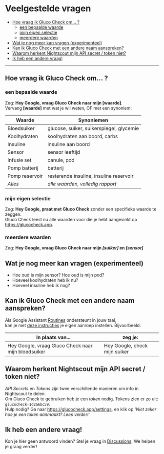 # Veelgestelde vragen

<!-- START doctoc generated TOC please keep comment here to allow auto update -->
<!-- DON'T EDIT THIS SECTION, INSTEAD RE-RUN doctoc TO UPDATE -->

- [Hoe vraag ik Gluco Check om... ?](#hoe-vraag-ik-gluco-check-om-)
  - [een bepaalde waarde](#een-bepaalde-waarde)
  - [mijn eigen selectie](#mijn-eigen-selectie)
  - [meerdere waarden](#meerdere-waarden)
- [Wat je nog meer kan vragen (experimenteel)](#wat-je-nog-meer-kan-vragen-experimenteel)
- [Kan ik Gluco Check met een andere naam aanspreken?](#kan-ik-gluco-check-met-een-andere-naam-aanspreken)
- [Waarom herkent Nightscout mijn API secret / token niet?](#waarom-herkent-nightscout-mijn-api-secret--token-niet)
- [Ik heb een andere vraag!](#ik-heb-een-andere-vraag)

<!-- END doctoc generated TOC please keep comment here to allow auto update -->

---

## Hoe vraag ik Gluco Check om... ?

### een bepaalde waarde

Zeg: **Hey Google, vraag Gluco Check naar mijn [waarde]**.  
Vervang **[waarde]** met wat je wil weten, OF met een synoniem:

| Waarde         | Synoniemen                               |
| -------------- | ---------------------------------------- |
| Bloedsuiker    | glucose, suiker, suikerspiegel, glycemie |
| Koolhydraten   | koolhydraten aan boord, carbs            |
| Insuline       | insuline aan boord                       |
| Sensor         | sensor leeftijd                          |
| Infusie set    | canule, pod                              |
| Pomp batterij  | batterij                                 |
| Pomp reservoir | resterende insuline, insuline reservoir  |
| _Alles_        | _alle waarden, volledig rapport_         |

### mijn eigen selectie

Zeg: **Hey Google, praat met Gluco Check** zonder een specifieke waarde te zeggen.  
Gluco Check leest nu alle waarden voor die je hebt aangevinkt op https://glucocheck.app.

### meerdere waarden

Zeg: **Hey Google, vraag Gluco Check naar mijn _[suiker]_ en _[sensor]_**

## Wat je nog meer kan vragen (experimenteel)

- Hoe oud is mijn sensor? Hoe oud is mijn pod?
- Hoeveel koolhydraten heb ik nu?
- Hoeveel insuline heb ik nog?

## Kan ik Gluco Check met een andere naam aanspreken?

Als Google Assistant [Routines](https://support.google.com/googlenest/answer/7029585?co=GENIE.Platform%3DAndroid&hl=en) ondersteunt in jouw taal,  
kan je met [deze instructies](https://glucocheck.app/routines) je eigen aanroep instellen. Bijvoorbeeld:

| In plaats van...                                    | zeg je:                       |
| --------------------------------------------------- | ----------------------------- |
| Hey Google, vraag Gluco Check naar mijn bloedsuiker | Hey Google, check mijn suiker |

## Waarom herkent Nightscout mijn API secret / token niet?

_API Secrets_ en _Tokens_ zijn twee verschillende manieren om info in Nightscout te delen.  
Om Gluco Check te gebruiken heb je een _token_ nodig. Tokens zien er zo uit: `glucocheck-1d2a6bc59`.  
Hulp nodig? Ga naar https://glucocheck.app/settings, en klik op '_Niet zeker hoe je een token aanmaakt? Lees verder!_'

## Ik heb een andere vraag!

Kon je hier geen antwoord vinden? Stel je vraag in [Discussions](https://github.com/nielsmaerten/gluco-check/discussions). We helpen je graag verder!
